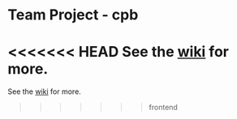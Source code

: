 # Team Project - cpb

<<<<<<< HEAD
See the [wiki](http://130.209.251.25/cpb-group/cpb-project/wikis/home) for more.
=======
See the [wiki](http://130.209.251.25/cpb-group/cpb-project/wikis/home) for more.
>>>>>>> frontend
